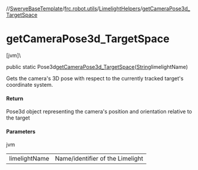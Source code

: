 //[SwerveBaseTemplate](../../../index.md)/[frc.robot.utils](../index.md)/[LimelightHelpers](index.md)/[getCameraPose3d_TargetSpace](get-camera-pose3d_-target-space.md)

# getCameraPose3d_TargetSpace

[jvm]\

public static Pose3d[getCameraPose3d_TargetSpace](get-camera-pose3d_-target-space.md)([String](https://docs.oracle.com/javase/8/docs/api/java/lang/String.html)limelightName)

Gets the camera's 3D pose with respect to the currently tracked target's coordinate system.

#### Return

Pose3d object representing the camera's position and orientation relative to the target

#### Parameters

jvm

| | |
|---|---|
| limelightName | Name/identifier of the Limelight |
